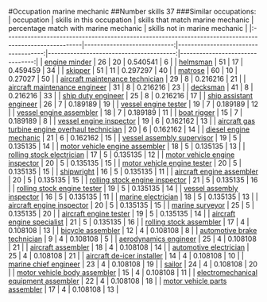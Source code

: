 #Occupation marine mechanic
##Number skills 37
###Similar occupations:
| occupation                                                                                            |   skills in this occupation |   skills that match marine mechanic |   percentage match with marine mechanic |   skills not in marine mechanic |
|:------------------------------------------------------------------------------------------------------|----------------------------:|------------------------------------:|----------------------------------------:|--------------------------------:|
| [engine minder](engine_minder.md)                                                                     |                          26 |                                  20 |                                0.540541 |                               6 |
| [helmsman](helmsman.md)                                                                               |                          51 |                                  17 |                                0.459459 |                              34 |
| [skipper](skipper.md)                                                                                 |                          51 |                                  11 |                                0.297297 |                              40 |
| [matrose](matrose.md)                                                                                 |                          60 |                                  10 |                                0.27027  |                              50 |
| [aircraft maintenance technician](aircraft_maintenance_technician.md)                                 |                          29 |                                   8 |                                0.216216 |                              21 |
| [aircraft maintenance engineer](aircraft_maintenance_engineer.md)                                     |                          31 |                                   8 |                                0.216216 |                              23 |
| [decksman](decksman.md)                                                                               |                          41 |                                   8 |                                0.216216 |                              33 |
| [ship duty engineer](ship_duty_engineer.md)                                                           |                          25 |                                   8 |                                0.216216 |                              17 |
| [ship assistant engineer](ship_assistant_engineer.md)                                                 |                          26 |                                   7 |                                0.189189 |                              19 |
| [vessel engine tester](vessel_engine_tester.md)                                                       |                          19 |                                   7 |                                0.189189 |                              12 |
| [vessel engine assembler](vessel_engine_assembler.md)                                                 |                          18 |                                   7 |                                0.189189 |                              11 |
| [boat rigger](boat_rigger.md)                                                                         |                          15 |                                   7 |                                0.189189 |                               8 |
| [vessel engine inspector](vessel_engine_inspector.md)                                                 |                          19 |                                   6 |                                0.162162 |                              13 |
| [aircraft gas turbine engine overhaul technician](aircraft_gas_turbine_engine_overhaul_technician.md) |                          20 |                                   6 |                                0.162162 |                              14 |
| [diesel engine mechanic](diesel_engine_mechanic.md)                                                   |                          21 |                                   6 |                                0.162162 |                              15 |
| [vessel assembly supervisor](vessel_assembly_supervisor.md)                                           |                          19 |                                   5 |                                0.135135 |                              14 |
| [motor vehicle engine assembler](motor_vehicle_engine_assembler.md)                                   |                          18 |                                   5 |                                0.135135 |                              13 |
| [rolling stock electrician](rolling_stock_electrician.md)                                             |                          17 |                                   5 |                                0.135135 |                              12 |
| [motor vehicle engine inspector](motor_vehicle_engine_inspector.md)                                   |                          20 |                                   5 |                                0.135135 |                              15 |
| [motor vehicle engine tester](motor_vehicle_engine_tester.md)                                         |                          20 |                                   5 |                                0.135135 |                              15 |
| [shipwright](shipwright.md)                                                                           |                          16 |                                   5 |                                0.135135 |                              11 |
| [aircraft engine assembler](aircraft_engine_assembler.md)                                             |                          20 |                                   5 |                                0.135135 |                              15 |
| [rolling stock engine inspector](rolling_stock_engine_inspector.md)                                   |                          21 |                                   5 |                                0.135135 |                              16 |
| [rolling stock engine tester](rolling_stock_engine_tester.md)                                         |                          19 |                                   5 |                                0.135135 |                              14 |
| [vessel assembly inspector](vessel_assembly_inspector.md)                                             |                          16 |                                   5 |                                0.135135 |                              11 |
| [marine electrician](marine_electrician.md)                                                           |                          18 |                                   5 |                                0.135135 |                              13 |
| [aircraft engine inspector](aircraft_engine_inspector.md)                                             |                          20 |                                   5 |                                0.135135 |                              15 |
| [marine surveyor](marine_surveyor.md)                                                                 |                          25 |                                   5 |                                0.135135 |                              20 |
| [aircraft engine tester](aircraft_engine_tester.md)                                                   |                          19 |                                   5 |                                0.135135 |                              14 |
| [aircraft engine specialist](aircraft_engine_specialist.md)                                           |                          21 |                                   5 |                                0.135135 |                              16 |
| [rolling stock assembler](rolling_stock_assembler.md)                                                 |                          17 |                                   4 |                                0.108108 |                              13 |
| [bicycle assembler](bicycle_assembler.md)                                                             |                          12 |                                   4 |                                0.108108 |                               8 |
| [automotive brake technician](automotive_brake_technician.md)                                         |                           9 |                                   4 |                                0.108108 |                               5 |
| [aerodynamics engineer](aerodynamics_engineer.md)                                                     |                          25 |                                   4 |                                0.108108 |                              21 |
| [aircraft assembler](aircraft_assembler.md)                                                           |                          18 |                                   4 |                                0.108108 |                              14 |
| [automotive electrician](automotive_electrician.md)                                                   |                          25 |                                   4 |                                0.108108 |                              21 |
| [aircraft de-icer installer](aircraft_de-icer_installer.md)                                           |                          14 |                                   4 |                                0.108108 |                              10 |
| [marine chief engineer](marine_chief_engineer.md)                                                     |                          23 |                                   4 |                                0.108108 |                              19 |
| [sailor](sailor.md)                                                                                   |                          24 |                                   4 |                                0.108108 |                              20 |
| [motor vehicle body assembler](motor_vehicle_body_assembler.md)                                       |                          15 |                                   4 |                                0.108108 |                              11 |
| [electromechanical equipment assembler](electromechanical_equipment_assembler.md)                     |                          22 |                                   4 |                                0.108108 |                              18 |
| [motor vehicle parts assembler](motor_vehicle_parts_assembler.md)                                     |                          17 |                                   4 |                                0.108108 |                              13 |
